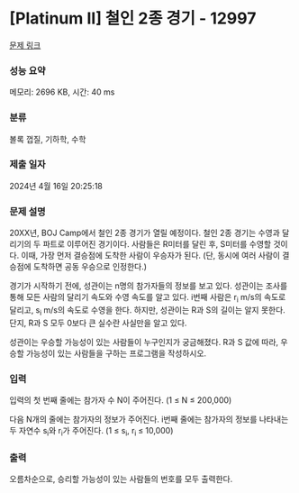 # [Platinum II] 철인 2종 경기 - 12997 

[문제 링크](https://www.acmicpc.net/problem/12997) 

### 성능 요약

메모리: 2696 KB, 시간: 40 ms

### 분류

볼록 껍질, 기하학, 수학

### 제출 일자

2024년 4월 16일 20:25:18

### 문제 설명

<p>20XX년, BOJ Camp에서 철인 2종 경기가 열릴 예정이다. 철인 2종 경기는 수영과 달리기의 두 파트로 이루어진 경기이다. 사람들은 R미터를 달린 후, S미터를 수영할 것이다. 이때, 가장 먼저 결승점에 도착한 사람이 우승자가 된다. (단, 동시에 여러 사람이 결승점에 도착하면 공동 우승으로 인정한다.)</p>

<p>경기가 시작하기 전에, 성관이는 n명의 참가자들의 정보를 보고 있다. 성관이는 조사를 통해 모든 사람의 달리기 속도와 수영 속도를 알고 있다. i번째 사람은 r<sub>i</sub> m/s의 속도로 달리고, s<sub>i</sub> m/s의 속도로 수영을 한다. 하지만, 성관이는 R과 S의 길이는 알지 못한다. 단지, R과 S 모두 0보다 큰 실수란 사실만을 알고 있다.</p>

<p>성관이는 우승할 가능성이 있는 사람들이 누구인지가 궁금해졌다. R과 S 값에 따라, 우승할 가능성이 있는 사람들을 구하는 프로그램을 작성하시오.</p>

### 입력 

 <p>입력의 첫 번째 줄에는 참가자 수 N이 주어진다. (1 ≤ N ≤ 200,000)</p>

<p>다음 N개의 줄에는 참가자의 정보가 주어진다. i번째 줄에는 참가자의 정보를 나타내는 두 자연수 s<sub>i</sub>와 r<sub>i</sub>가 주어진다. (1 ≤ s<sub>i</sub>, r<sub>i </sub>≤ 10,000)</p>

### 출력 

 <p>오름차순으로, 승리할 가능성이 있는 사람들의 번호를 모두 출력한다.</p>

